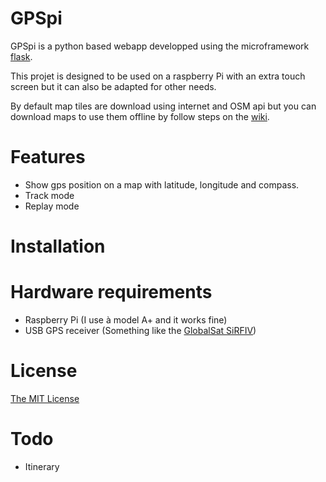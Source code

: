 # GPSpi

GPSpi is a python based webapp developped using the microframework [flask]().

This projet is designed to be used on a raspberry Pi with an extra touch screen but it can also be adapted for other needs.

By default map tiles are download using internet and OSM api but you can download maps to use them offline by follow steps on the [wiki]().

# Features

- Show gps position on a map with latitude, longitude and compass.
- Track mode
- Replay mode

# Installation

# Hardware requirements

- Raspberry Pi (I use à model A+ and it works fine)
- USB GPS receiver (Something like the [GlobalSat SiRFIV]())

# License

[The MIT License](https://github.com/Avis0/GPSpi/blob/master/LICENSE)

# Todo

- Itinerary
